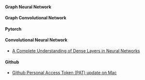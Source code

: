 #### Graph Neural Network



#### Graph Convolutional Network


#### Pytorch



#### Convolutional Neural Network
- [A Complete Understanding of Dense Layers in Neural Networks](https://analyticsindiamag.com/a-complete-understanding-of-dense-layers-in-neural-networks/)


#### Github
- [Github Personal Access Token (PAT) update on Mac](https://gist.github.com/jonjack/bf295d4170edeb00e96fb158f9b1ba3c)
